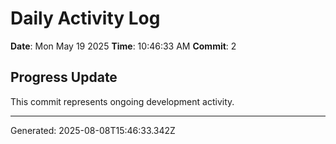 # Daily Activity Log

**Date**: Mon May 19 2025
**Time**: 10:46:33 AM
**Commit**: 2

## Progress Update

This commit represents ongoing development activity.

---
Generated: 2025-08-08T15:46:33.342Z
